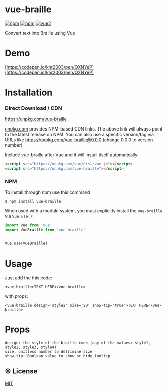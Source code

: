 # vue-braille

[![npm](https://img.shields.io/npm/v/vue-braille.svg)](https://www.npmjs.com/package/vue-braille)
[![npm](https://img.shields.io/npm/dt/vue-braille.svg)](https://www.npmjs.com/package/vue-braille)
[![vue2](https://img.shields.io/badge/vue-2.x-brightgreen.svg)](https://vuejs.org/)

Convert text into Braille using Vue

# Demo

[https://codepen.io/khr2003/pen/QXNYeP](https://codepen.io/khr2003/pen/QXNYeP)


# Installation

### Direct Download / CDN

https://unpkg.com/vue-braille

[unpkg.com](https://unpkg.com) provides NPM-based CDN links. The above link will always point to the latest release on NPM. You can also use a specific version/tag via URLs like https://unpkg.com/vue-braille@0.0.0 (change 0.0.0 to version number)

Include vue-braille after Vue and it will install itself automatically:

```html
<script src="https://unpkg.com/vue/dist/vue.js"></script>
<script src="https://unpkg.com/vue-braille"></script>
```

### NPM

To install through npm use this command

```
$ npm install vue-braille
```

When used with a module system, you must explicitly install the `vue-braille` via `Vue.use()`:

```javascript
import Vue from 'vue'
import VueBraille from 'vue-braille'


Vue.use(VueBraille)
```


# Usage

Just add the this code:
```
<vue-braille>TEXT HERE</vue-braille>
```

with props:
```
<vue-braille design='style2' size='20' show-tip='true'>TEXT HERE</vue-braille>
```


# Props
```
design: the style of the braille code (any of the values: style1, style2, style3, style4)
size: unitless number to detrimine size
show-tip: Boolean value to show or hide tooltip
```

## :copyright: License
[MIT](http://opensource.org/licenses/MIT)
